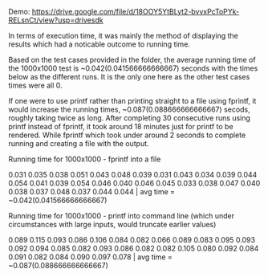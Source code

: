 Demo: https://drive.google.com/file/d/18OOY5YtBLyt2-bvvxPcToPYk-RELsnCt/view?usp=drivesdk

In terms of execution time, it was mainly the method of displaying the results which had a noticable outcome to running time.

Based on the test cases provided in the folder, the average running time of the 1000x1000 test is ~0.042(0.041566666666667) seconds with the times below as the different runs.
It is the only one here as the other test cases times were all 0.

If one were to use printf rather than printing straight to a file using fprintf, it would increase the running times, ~0.087(0.088666666666667) secods, roughly taking twice as long.
After completing 30 consecutive runs using printf instead of fprintf, it took around 18 minutes just for printf to be rendered.
While fprintf which took under around 2 seconds to complete running and creating a file with the output.

Running time for 1000x1000 - fprintf into a file

0.031
0.035
0.038
0.051
0.043
0.048
0.039
0.031
0.043
0.034
0.039
0.044
0.054
0.041
0.039
0.054
0.046
0.040
0.046
0.045
0.033
0.038
0.047
0.040
0.038
0.037
0.048
0.037
0.044
0.044 | avg time = ~0.042(0.041566666666667)

Running time for 1000x1000 - printf into command line (which under circumstances with large inputs, would truncate earlier values)

0.089
0.115 
0.093 
0.086 
0.106 
0.084 
0.082 
0.066 
0.089 
0.083 
0.095 
0.093 
0.092 
0.094 
0.085 
0.082 
0.093 
0.086 
0.082 
0.082 
0.105 
0.080 
0.092 
0.084 
0.091 
0.082 
0.084 
0.090 
0.097 
0.078 | avg time = ~0.087(0.088666666666667)
